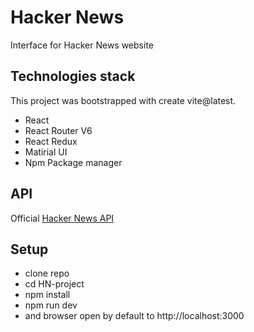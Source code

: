 # Hacker News

Interface for Hacker News website

## Technologies stack

This project was bootstrapped with create vite@latest.

- React
- React Router V6
- React Redux
- Matirial UI
- Npm Package manager

## API

Official [Hacker News API](https://github.com/HackerNews/API)

## Setup

- clone repo
- cd HN-project
- npm install
- npm run dev
- and browser open by default to http://localhost:3000
